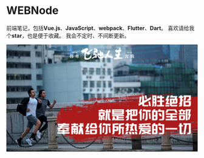 # WEBNode
前端笔记，包括**Vue.js**、**JavaScript**、**webpack**、**Flutter**、**Dart**。
喜欢请给我个**star**，也是便于收藏。
我会不定时、不间断更新。

![love](assets/love.jpg)